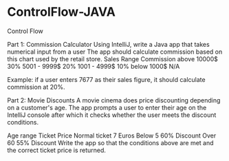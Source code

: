 # ControlFlow-JAVA

Control Flow


Part 1: Commission Calculator
Using IntelliJ, write a Java app that takes numerical input from a user
The app should calculate commission based on this chart used by the retail store.
Sales Range	Commission
above 10000$	30%
5001 - 9999$	20%
1001 - 4999$	10%
below 1000$	N/A

Example: if a user enters 7677 as their sales figure, it should calculate commission at 20%.


Part 2: Movie Discounts
A movie cinema does price discounting depending on a customer's age.
The app prompts a user to enter their age on the IntelliJ console after which it checks whether the user meets the discount conditions.

Age range	Ticket Price
Normal ticket	7 Euros
Below 5	60% Discount
Over 60	55% Discount
Write the app so that the conditions above are met and the correct ticket price is returned.